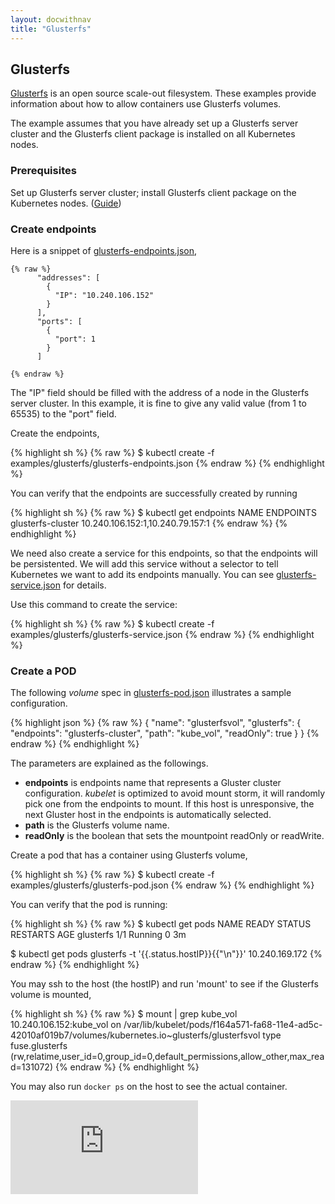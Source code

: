 ```yaml
---
layout: docwithnav
title: "Glusterfs"
---
```

<!-- BEGIN MUNGE: UNVERSIONED_WARNING -->


<!-- END MUNGE: UNVERSIONED_WARNING -->

## Glusterfs

[Glusterfs](http://www.gluster.org) is an open source scale-out filesystem. These examples provide information about how to allow containers use Glusterfs volumes.

The example assumes that you have already set up a Glusterfs server cluster and the Glusterfs client package is installed on all Kubernetes nodes.

### Prerequisites

Set up Glusterfs server cluster; install Glusterfs client package on the Kubernetes nodes. ([Guide](https://www.howtoforge.com/high-availability-storage-with-glusterfs-3.2.x-on-debian-wheezy-automatic-file-replication-mirror-across-two-storage-servers))

### Create endpoints

Here is a snippet of [glusterfs-endpoints.json](glusterfs-endpoints.json),

```
{% raw %}
      "addresses": [
        {
          "IP": "10.240.106.152"
        }
      ],
      "ports": [
        {
          "port": 1
        }
      ]

{% endraw %}
```

The "IP" field should be filled with the address of a node in the Glusterfs server cluster. In this example, it is fine to give any valid value (from 1 to 65535) to the "port" field.

Create the endpoints,

{% highlight sh %}
{% raw %}
$ kubectl create -f examples/glusterfs/glusterfs-endpoints.json
{% endraw %}
{% endhighlight %}

You can verify that the endpoints are successfully created by running

{% highlight sh %}
{% raw %}
$ kubectl get endpoints
NAME                ENDPOINTS
glusterfs-cluster   10.240.106.152:1,10.240.79.157:1
{% endraw %}
{% endhighlight %}

We need also create a service for this endpoints, so that the endpoints will be persistented. We will add this service without a selector to tell Kubernetes we want to add its endpoints manually. You can see [glusterfs-service.json](glusterfs-service.json) for details.

Use this command to create the service:

{% highlight sh %}
{% raw %}
$ kubectl create -f examples/glusterfs/glusterfs-service.json
{% endraw %}
{% endhighlight %}


### Create a POD

The following *volume* spec in [glusterfs-pod.json](glusterfs-pod.json) illustrates a sample configuration.

{% highlight json %}
{% raw %}
{
     "name": "glusterfsvol",
     "glusterfs": {
        "endpoints": "glusterfs-cluster",
        "path": "kube_vol",
        "readOnly": true
    }
}
{% endraw %}
{% endhighlight %}

The parameters are explained as the followings.

- **endpoints** is endpoints name that represents a Gluster cluster configuration. *kubelet* is optimized to avoid mount storm, it will randomly pick one from the endpoints to mount. If this host is unresponsive, the next Gluster host in the endpoints is automatically selected.
- **path** is the Glusterfs volume name.
- **readOnly** is the boolean that sets the mountpoint readOnly or readWrite.

Create a pod that has a container using Glusterfs volume,

{% highlight sh %}
{% raw %}
$ kubectl create -f examples/glusterfs/glusterfs-pod.json
{% endraw %}
{% endhighlight %}

You can verify that the pod is running:

{% highlight sh %}
{% raw %}
$ kubectl get pods
NAME             READY     STATUS    RESTARTS   AGE
glusterfs        1/1       Running   0          3m

$ kubectl get pods glusterfs -t '{{.status.hostIP}}{{"\n"}}'
10.240.169.172
{% endraw %}
{% endhighlight %}

You may ssh to the host (the hostIP) and run 'mount' to see if the Glusterfs volume is mounted,

{% highlight sh %}
{% raw %}
$ mount | grep kube_vol
10.240.106.152:kube_vol on /var/lib/kubelet/pods/f164a571-fa68-11e4-ad5c-42010af019b7/volumes/kubernetes.io~glusterfs/glusterfsvol type fuse.glusterfs (rw,relatime,user_id=0,group_id=0,default_permissions,allow_other,max_read=131072)
{% endraw %}
{% endhighlight %}

You may also run `docker ps` on the host to see the actual container.




<!-- BEGIN MUNGE: IS_VERSIONED -->
<!-- TAG IS_VERSIONED -->
<!-- END MUNGE: IS_VERSIONED -->


<!-- BEGIN MUNGE: GENERATED_ANALYTICS -->
[![Analytics](https://kubernetes-site.appspot.com/UA-36037335-10/GitHub/examples/glusterfs/README.md?pixel)]()
<!-- END MUNGE: GENERATED_ANALYTICS -->

